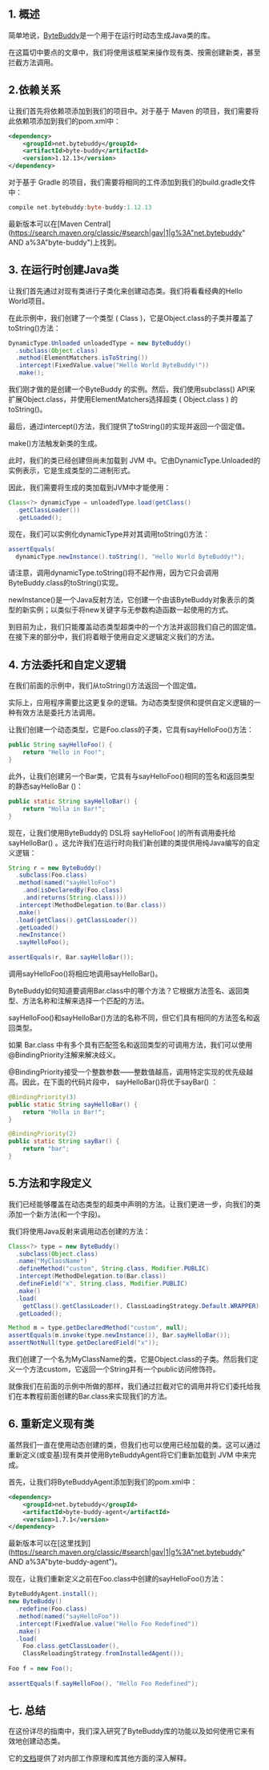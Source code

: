## 1. 概述

简单地说，[ByteBuddy](http://bytebuddy.net/#/)是一个用于在运行时动态生成Java类的库。

在这篇切中要点的文章中，我们将使用该框架来操作现有类、按需创建新类，甚至拦截方法调用。

## 2.依赖关系

让我们首先将依赖项添加到我们的项目中。对于基于 Maven 的项目，我们需要将此依赖项添加到我们的pom.xml中：

```xml
<dependency>
    <groupId>net.bytebuddy</groupId>
    <artifactId>byte-buddy</artifactId>
    <version>1.12.13</version>
</dependency>
```

对于基于 Gradle 的项目，我们需要将相同的工件添加到我们的build.gradle文件中：

```groovy
compile net.bytebuddy:byte-buddy:1.12.13
```

最新版本可以在[Maven Central](https://search.maven.org/classic/#search|gav|1|g%3A"net.bytebuddy" AND a%3A"byte-buddy")上找到。

## 3. 在运行时创建Java类

让我们首先通过对现有类进行子类化来创建动态类。我们将看看经典的Hello World项目。

在此示例中，我们创建了一个类型 ( Class )，它是Object.class的子类并覆盖了toString()方法：

```java
DynamicType.Unloaded unloadedType = new ByteBuddy()
  .subclass(Object.class)
  .method(ElementMatchers.isToString())
  .intercept(FixedValue.value("Hello World ByteBuddy!"))
  .make();
```

我们刚才做的是创建一个ByteBuddy 的实例。然后，我们使用subclass() API来扩展Object.class，并使用ElementMatchers选择超类 ( Object.class ) 的toString()。

最后，通过intercept()方法，我们提供了toString()的实现并返回一个固定值。

make()方法触发新类的生成。

此时，我们的类已经创建但尚未加载到 JVM 中。它由DynamicType.Unloaded的实例表示，它是生成类型的二进制形式。

因此，我们需要将生成的类加载到JVM中才能使用：

```java
Class<?> dynamicType = unloadedType.load(getClass()
  .getClassLoader())
  .getLoaded();
```

现在，我们可以实例化dynamicType并对其调用toString()方法：

```java
assertEquals(
  dynamicType.newInstance().toString(), "Hello World ByteBuddy!");
```

请注意，调用dynamicType.toString()将不起作用，因为它只会调用ByteBuddy.class的toString()实现。

newInstance()是一个Java反射方法，它创建一个由该ByteBuddy对象表示的类型的新实例；以类似于将new关键字与无参数构造函数一起使用的方式。

到目前为止，我们只能覆盖动态类型超类中的一个方法并返回我们自己的固定值。在接下来的部分中，我们将着眼于使用自定义逻辑定义我们的方法。

## 4. 方法委托和自定义逻辑

在我们前面的示例中，我们从toString()方法返回一个固定值。

实际上，应用程序需要比这更复杂的逻辑。为动态类型提供和提供自定义逻辑的一种有效方法是委托方法调用。

让我们创建一个动态类型，它是Foo.class的子类，它具有sayHelloFoo()方法：

```java
public String sayHelloFoo() { 
    return "Hello in Foo!"; 
}
```

此外，让我们创建另一个Bar类，它具有与sayHelloFoo()相同的签名和返回类型的静态sayHelloBar ()：

```java
public static String sayHelloBar() { 
    return "Holla in Bar!"; 
}
```

现在，让我们使用ByteBuddy的 DSL将 sayHelloFoo( )的所有调用委托给sayHelloBar() 。这允许我们在运行时向我们新创建的类提供用纯Java编写的自定义逻辑：

```java
String r = new ByteBuddy()
  .subclass(Foo.class)
  .method(named("sayHelloFoo")
    .and(isDeclaredBy(Foo.class)
    .and(returns(String.class))))        
  .intercept(MethodDelegation.to(Bar.class))
  .make()
  .load(getClass().getClassLoader())
  .getLoaded()
  .newInstance()
  .sayHelloFoo();
        
assertEquals(r, Bar.sayHelloBar());
```

调用sayHelloFoo()将相应地调用sayHelloBar()。

ByteBuddy如何知道要调用Bar.class中的哪个方法？它根据方法签名、返回类型、方法名称和注解来选择一个匹配的方法。

sayHelloFoo()和sayHelloBar()方法的名称不同，但它们具有相同的方法签名和返回类型。

如果 Bar.class 中有多个具有匹配签名和返回类型的可调用方法，我们可以使用@BindingPriority注解来解决歧义。

@BindingPriority接受一个整数参数——整数值越高，调用特定实现的优先级越高。因此，在下面的代码片段中， sayHelloBar()将优于sayBar() ：

```java
@BindingPriority(3)
public static String sayHelloBar() { 
    return "Holla in Bar!"; 
}

@BindingPriority(2)
public static String sayBar() { 
    return "bar"; 
}
```

## 5.方法和字段定义

我们已经能够覆盖在动态类型的超类中声明的方法。让我们更进一步，向我们的类添加一个新方法(和一个字段)。

我们将使用Java反射来调用动态创建的方法：

```java
Class<?> type = new ByteBuddy()
  .subclass(Object.class)
  .name("MyClassName")
  .defineMethod("custom", String.class, Modifier.PUBLIC)
  .intercept(MethodDelegation.to(Bar.class))
  .defineField("x", String.class, Modifier.PUBLIC)
  .make()
  .load(
    getClass().getClassLoader(), ClassLoadingStrategy.Default.WRAPPER)
  .getLoaded();

Method m = type.getDeclaredMethod("custom", null);
assertEquals(m.invoke(type.newInstance()), Bar.sayHelloBar());
assertNotNull(type.getDeclaredField("x"));
```

我们创建了一个名为MyClassName的类，它是Object.class的子类。然后我们定义一个方法custom，它返回一个String并有一个public访问修饰符。

就像我们在前面的示例中所做的那样，我们通过拦截对它的调用并将它们委托给我们在本教程前面创建的Bar.class来实现我们的方法。

## 6. 重新定义现有类

虽然我们一直在使用动态创建的类，但我们也可以使用已经加载的类。这可以通过重新定义(或变基)现有类并使用ByteBuddyAgent将它们重新加载到 JVM 中来完成。

首先，让我们将ByteBuddyAgent添加到我们的pom.xml中：

```xml
<dependency>
    <groupId>net.bytebuddy</groupId>
    <artifactId>byte-buddy-agent</artifactId>
    <version>1.7.1</version>
</dependency>
```

最新版本可以在[这里找到](https://search.maven.org/classic/#search|gav|1|g%3A"net.bytebuddy" AND a%3A"byte-buddy-agent")。

现在，让我们重新定义之前在Foo.class中创建的sayHelloFoo()方法：

```java
ByteBuddyAgent.install();
new ByteBuddy()
  .redefine(Foo.class)
  .method(named("sayHelloFoo"))
  .intercept(FixedValue.value("Hello Foo Redefined"))
  .make()
  .load(
    Foo.class.getClassLoader(), 
    ClassReloadingStrategy.fromInstalledAgent());
  
Foo f = new Foo();
 
assertEquals(f.sayHelloFoo(), "Hello Foo Redefined");
```

## 七. 总结

在这份详尽的指南中，我们深入研究了ByteBuddy库的功能以及如何使用它来有效地创建动态类。

它的[文档](http://bytebuddy.net/#/tutorial)提供了对内部工作原理和库其他方面的深入解释。